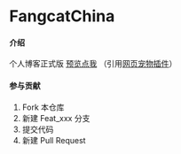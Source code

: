 # FangcatChina

#### 介绍
个人博客正式版
[预览点我](http://fangcatchina.gitee.io)
（引用[网页宠物插件](https://gitee.com/lutao1726/WeiChunCaiChaJian)）

#### 参与贡献

1.  Fork 本仓库
2.  新建 Feat_xxx 分支
3.  提交代码
4.  新建 Pull Request

